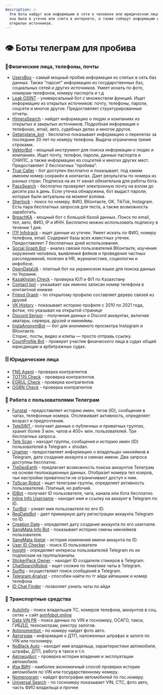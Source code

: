 ```yaml
---
description: >-
  Эти боты найдут всю информацию в сети о человеке или юридическом лице, если
  она была в утечке или слита в интернете, а также соберут информацию из
  открытых источников.
---
```


# 👁️ Боты телеграм для пробива

### 👤Физические лица, телефоны, почты

* [UsersBox](https://vk.cc/cKovTn) - самый мощный пробив информации из слитых в сеть баз данных. Также "парсит" информацию из государственных баз, социальных сетей и других источников. Умеет искать по фото, номерам телефонов, номеру паспорта и т.д
* [Leak OSINT](https://vk.cc/cype0H) - универсальный бот с множеством функций. Ищет информацию из открытых источников: почту, телефоны, пароли, соцсети и многое другое. Предоставляет структурированные отчеты.
* [HimeraSearch](https://himerasearchsuperbot.t.me/) - найдет информацию о людях и компаниях из открытых и закрытых источников. Подробная информация о телефонах, email, авто, судебных делах и многое другое.
* [Getairplane\_bot](https://vk.cc/cxIvXl) - бесплатно показывает информацию о перелетах за последние 20 лет по номеру телефона. Выдача ограничена тремя строками.
* [VektorBot](https://VekctorBot.t.me/) - мощный инструмент для поиска информации о людях и компаниях. Ищет почту, телефон, пароли, данные паспорта и СНИЛС, а также информацию из соцсетей и многих других мест. Предоставляет 2 бесплатных "пробива".
* [True Caller](https://vk.cc/cDlNiB) - бот доступен бесплатно и показывает, под каким именем номер сохранён в контактах. Дает результаты по номера из разных стран. Подписка на их тг канал обязательна для работы бота.
* [PassSearch](https://vk.cc/czjFmJ) - бесплатно проверяет электронную почту на взлом до десяти раз в день. Если утечка обнаружена, бот выдаст пароли, которые были актуальны на момент взлома.
* [Sherlock](https://sherlocklockokbot.t.me/) - поиск по номеру, ФИО, ВКонтакте, OK, TikTok, Instagram. Есть пара бесплатных запросов для теста, а также возможность заработать.
* [BreachKА](https://BreachaKaBot.t.me/) - мощный бот с большой базой данных. Поиск по email, тел, авто, ФИО, IP и ИНН. Бесплатно можно использовать подписку в течение 1 дня.
* [ITP Infotrack](https://vk.cc/cKdO0A) - ищет данные из утечек. Умеет искать по ФИО, номеру телефона, email. Содержит базы всех известных утечек. Предоставляет 7 бесплатных дней использования.
* [Social Graph Bot](https://vk.cc/czge09) - анализ связей пользователей ВКонтакте, изучения окружения человека, выявления фейков и проведения частных расследований, полезен в HR, журналистике, социологии и инфобезе.
* [OpenDataUA](https://t.me/OpenDataUABot) - платный бот на украинском языке для поиска данных по Украине.
* [Kazakhstan Check](https://t.me/ShtrafKZBot) - проверка ЮЛ и ФЛ по Казахстану
* [Contact bot](https://vk.cc/cyzIgv) - указывает как именно записан номер телефона в контактной книжке
* [Friend Graph](https://vk.cc/cwuFqM) - по открытому профилю составляет дерево связей из друзей
* [VK History](https://t.me/VKHistoryRobot) - показывает историю профиля с 2010 по 2021 года, фотки, что указывал на открытой странице
* [Discord Sensor](https://vk.cc/czeV8e) - получения данных о Discord аккаунтах, включая аватары, сервера, друзей и никнеймы.
* [InstaAnonymBot](https://t.me/InstaAnonymBot?start=02C8B07F9F) — бот для анонимного просмотра Instagram и ВКонтакте.\
  Сторис, посты, видео и клипы — просто отправь ссылку.
* [CourtProfile Bot](https://vk.cc/cIwcDh) - проверит участие физического лица в судах общей юрисдикции и арбитражных судах.

### 🗄 Юридические лица

* [FNS Agent](https://t.me/AgentFNS_bot) - проверка контрагентов
* [TOT115 Check](https://t.me/tot115fz_bot) - проверка контрагентов
* [EGRUL Check](https://t.me/egrul_bot) - проверка контрагентов
* [OGRN Check](https://vk.cc/cwuGcx) - проверка контрагентов

### 📱 Работа с пользователями Телеграм

* [Funstat](https://t.me/fanstatshift_bot?start=01014A27915200000000) - предоставляет историю имен, тегов (ID), сообщения в чатах, телефонные номера. Отслеживает активность, определяет возраст и предпочтения.
* [TeleSINT ](https://TeleSINOSINbot.t.me/)- получает данные о публичных и приватных группах, хранит более 3 млн. чатов и 400+ млн. пользователей. Три бесплатных запроса.
* [Tele Scan](https://vk.cc/cwavdv) - находит группы, сообщения и историю имен (ID) пользователей в Telegram + shodan.
* [Unamer](https://vk.cc/cG50Ca) - предоставляет информацию о владельцах никнеймов в Telegram, дате создания аккаунта и сменах имени. Два запроса доступны бесплатно.
* [TlgGeoEarth](https://vk.cc/cwyzxH) - предлагает возможность поиска аккаунтов Телеграм на основе геолокационных данных. Отобразит номера тел юзеров, чьи настройки приватности не ограничивают доступ к ним.
* [TgScan Robot](https://vk.cc/cyt9gS) - ищет телеграм-группы, определяет активность пользователей. Платный, но рабочий.
* [IDBot](https://vk.cc/cwavmB) - получает ID пользователя, чата, канала или бота бесплатно.
* [Inline Info Username](https://vk.cc/cxzoQI) - находит имя и ссылку на аккаунт в Telegram по ID.
* [TuriBot](https://vk.cc/cwavQm) - узнает имя пользователя по его ID.
* [RegDateBot](https://vk.cc/czqW2a) - дает примерную дату регистрации аккаунта Telegram по ID.
* [Creation Date](https://vk.cc/cwavTl) - определяет дату создания аккаунта по его username.
* [SangMata Info Bot](https://vk.cc/cwavW2) - показывает историю смены никнеймов пользователя.
* [SangMata (beta)](https://vk.cc/cwavXd) - история изменения имени аккаунта по ID.
* [User ID Checker](https://vk.cc/cwuGBH) - поиск ID пользователя
* [Insight](https://vk.cc/cwawu7) - определяет интересы пользователей Telegram по их подпискам на группы/каналы.
* [StickerPack Owner](https://vk.cc/cwawBq) - находит ID создателя стикеров в Telegram.
* [ChatSearchRobot](https://vk.cc/cwawDz) - ищет схожие по тематике чаты в Telegram.
* [Surftg](https://vk.cc/cwawF7) - осуществляет поиск сообщений в Telegram.
* [Telegram Analyst](https://vk.cc/cwuGHL) - способен найти по тг айди айпишник и номер телефона
* [ID Chat Finder](https://vk.cc/cwuGJH) - позволяет узнать чаты по айди

### 🚗 Транспортные средства

* [AutoInfo](https://avqlsbot.t.me/) - поиск владельцев ТС, номеров телефона, аккаунтов в соц. сетях + сайт [avinfobot.online](https://avinfobot.online/)
* [Data ViN PR](https://data_vin_pr_bot.t.me/) - поиск данных по VIN и госномеру, ОСАГО, такси, ГИБДД, техосмотрам, реестру залогов.
* [Avtonomerbot ](https://t.me/avtonomerbot)- по номеру найдет фото авто.
* [Автограм](https://vk.cc/cwaypI) - информация о ДТП, наложенных штрафах и залоге по VIN или госномеру.
* [NoBlack Auto](https://vk.cc/cwuGRC) - находит имя владельца, характеристики автомобиля, штрафы, ДТП, работу в такси и т.п.
* [АвтокодБот](https://vk.cc/cwaA5T) - проверка истории владения и эксплуатации автомобиля.
* [Изи ВИН](https://t.me/EasyVINbot) - наиболее экономичный способ проверки истории автомобиля по VIN или государственному номеру.
* [Nomerogram](https://vk.cc/cxqdio) - найдет фотографии автомобилей по гос.номеру.
* [Universal Search](https://vk.cc/cCx8AM) - по госномеру показывает VIN, СТС, фото авто, часть ФИО владельца и прочее
